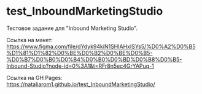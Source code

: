 # test_InboundMarketingStudio
Тестовое задание для "Inbound Marketing Studio".

Ссылка на макет: https://www.figma.com/file/dYdyk94kiN1SHIAHxISYs5/%D0%A2%D0%B5%D1%81%D1%82%D0%BE%D0%B2%D0%BE%D0%B5-%D0%B7%D0%B0%D0%B4%D0%B0%D0%BD%D0%B8%D0%B5-Inbound-Studio?node-id=0%3A1&t=RFr8n5ec4GrYAPuq-1

Ссылка на GH Pages: https://nataliarom1.github.io/test_InboundMarketingStudio/
